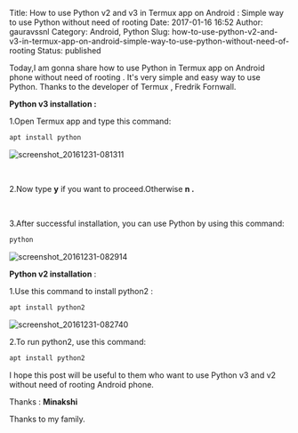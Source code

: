 Title: How to use Python v2 and v3 in Termux app on Android : Simple way to use Python without need of rooting
Date: 2017-01-16 16:52
Author: gauravssnl
Category: Android, Python
Slug: how-to-use-python-v2-and-v3-in-termux-app-on-android-simple-way-to-use-python-without-need-of-rooting
Status: published

Today,I am gonna share how to use Python in Termux app on Android phone without need of rooting . It's very simple and easy way to use Python. Thanks to the developer of Termux , Fredrik Fornwall.

**Python v3 installation :**

1.Open Termux app and type this command:
```bash
apt install python
```

![screenshot_20161231-081311](https://gauravssnl.files.wordpress.com/2017/01/screenshot_20161231-081311.png)

 

2.Now type **y** if you want to proceed.Otherwise **n .**

 

3.After successful installation, you can use Python by using this command:
```bash
python
```

![screenshot_20161231-082914](https://gauravssnl.files.wordpress.com/2017/01/screenshot_20161231-082914.png)

**Python v2 installation** :

1.Use this command to install python2 :
```bash
apt install python2
```

![screenshot_20161231-082740](https://gauravssnl.files.wordpress.com/2017/01/screenshot_20161231-082740.png)

2.To run python2, use this command: 
```bash
apt install python2
```
I hope this post will be useful to them who want to use Python v3 and v2 without need of rooting Android phone.

Thanks : **Minakshi**

Thanks to my family.
